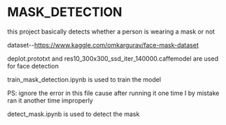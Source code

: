 # MASK_DETECTION

this project basically detects whether a person is wearing a mask or not


dataset--https://www.kaggle.com/omkargurav/face-mask-dataset


deplot.prototxt and res10_300x300_ssd_iter_140000.caffemodel are used for face detection 


train_mask_detection.ipynb is used to train the model

PS: ignore the error in this file cause after running it one time I by mistake ran 
it another time improperly

detect_mask.ipynb is used to detect the mask
